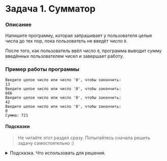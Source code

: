 # Задача 1. Сумматор

### Описание
Напишите программу, которая запрашивает у пользователя целые числа до тех пор, пока пользователь не введёт число `0`.

После того, как пользователь ввёл число `0`, программа выводит сумму введённых пользователем чисел и завершает работу.

### Пример работы программы
```
Введите целое число или число '0', чтобы закончить:
13
Введите целое число или число '0', чтобы закончить:
666
Введите целое число или число '0', чтобы закончить:
42
Введите целое число или число '0', чтобы закончить:
0
Сумма: 721
```
#### Подсказки

> Не читайте этот раздел сразу. Попытайтесь сначала решить задачу самостоятельно :)

<details>

<summary>Подсказка. Что использовать для решения.</summary>

Используйте цикл `do...while` для того, чтобы запрашивать у пользователя числа.

Используйте `std::cout` для вывода информации.

Используйте `std::cin` непосредственно для запроса значения.

Для проверки введённого пользователем значения используйте блок `while` цикла `do...while`.

</details>
